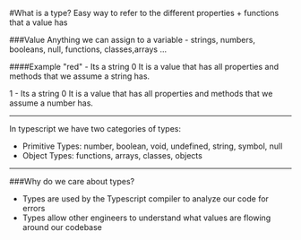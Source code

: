#What is a type?
Easy way to refer to the different properties + functions that a value has

###Value
Anything we can assign to a variable - strings, numbers, booleans, null, functions, classes,arrays ...

####Example
"red" - Its a string 0 It is a value that has all properties and methods that we assume a string has.

1 - Its a string 0 It is a value that has all properties and methods that we assume a number has.

---
In typescript we have two categories of types:
- Primitive Types: number, boolean, void, undefined, string, symbol, null
- Object Types: functions, arrays, classes, objects
---

###Why do we care about types?
- Types are used by the Typescript compiler to analyze our code for errors
- Types allow other engineers to understand what values are flowing around our codebase